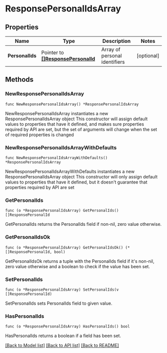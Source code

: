 # ResponsePersonalIdsArray

## Properties

Name | Type | Description | Notes
------------ | ------------- | ------------- | -------------
**PersonalIds** | Pointer to [**[]ResponsePersonalId**](ResponsePersonalId.md) | Array of personal identifiers  | [optional] 

## Methods

### NewResponsePersonalIdsArray

`func NewResponsePersonalIdsArray() *ResponsePersonalIdsArray`

NewResponsePersonalIdsArray instantiates a new ResponsePersonalIdsArray object
This constructor will assign default values to properties that have it defined,
and makes sure properties required by API are set, but the set of arguments
will change when the set of required properties is changed

### NewResponsePersonalIdsArrayWithDefaults

`func NewResponsePersonalIdsArrayWithDefaults() *ResponsePersonalIdsArray`

NewResponsePersonalIdsArrayWithDefaults instantiates a new ResponsePersonalIdsArray object
This constructor will only assign default values to properties that have it defined,
but it doesn't guarantee that properties required by API are set

### GetPersonalIds

`func (o *ResponsePersonalIdsArray) GetPersonalIds() []ResponsePersonalId`

GetPersonalIds returns the PersonalIds field if non-nil, zero value otherwise.

### GetPersonalIdsOk

`func (o *ResponsePersonalIdsArray) GetPersonalIdsOk() (*[]ResponsePersonalId, bool)`

GetPersonalIdsOk returns a tuple with the PersonalIds field if it's non-nil, zero value otherwise
and a boolean to check if the value has been set.

### SetPersonalIds

`func (o *ResponsePersonalIdsArray) SetPersonalIds(v []ResponsePersonalId)`

SetPersonalIds sets PersonalIds field to given value.

### HasPersonalIds

`func (o *ResponsePersonalIdsArray) HasPersonalIds() bool`

HasPersonalIds returns a boolean if a field has been set.


[[Back to Model list]](../README.md#documentation-for-models) [[Back to API list]](../README.md#documentation-for-api-endpoints) [[Back to README]](../README.md)


